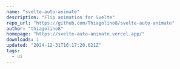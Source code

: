 ```yaml
---
name: "svelte-auto-animate"
description: "Flip animation for Svelte"
repo_url: "https://github.com/Thiagolino8/svelte-auto-animate"
author: "thiagolino8"
homepage: "https://svelte-auto-animate.vercel.app/"
downloads: 1
updated: "2024-12-31T16:17:20.621Z"
tags: 
  - ui
---
```


